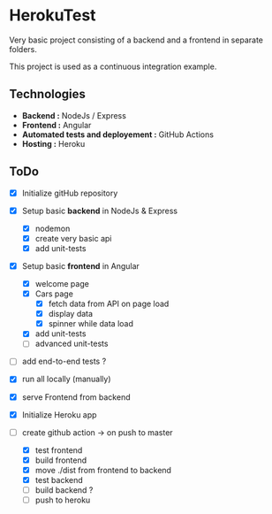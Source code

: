 # HerokuTest

Very basic project consisting of a backend and a frontend in separate folders.

This project is used as a continuous integration example. 

## Technologies 
- **Backend :** NodeJs / Express
- **Frontend :** Angular
- **Automated tests and deployement :** GitHub Actions
- **Hosting :** Heroku 

## ToDo 

- [X] Initialize gitHub repository

- [X] Setup basic **backend** in NodeJs & Express
    - [X] nodemon 
    - [X] create very basic api 
    - [X] add unit-tests
- [X] Setup basic **frontend** in Angular 
    - [X] welcome page
    - [X] Cars page
      - [X] fetch data from API on page load
      - [X] display data
      - [X] spinner while data load
    - [X] add unit-tests
    - [ ] advanced unit-tests
- [ ] add end-to-end tests ?

- [X] run all locally (manually)
- [X] serve Frontend from backend 

- [X] Initialize Heroku app 
- [ ] create github action -> on push to master
    - [X] test frontend
    - [X] build frontend
    - [X] move ./dist from frontend to backend 
    - [X] test backend
    - [ ] build backend ?
    - [ ] push to heroku 
